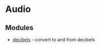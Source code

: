 # Audio

## Modules

* [decibels](https://github.com/audiojs/decibels) - convert to and from decibels
